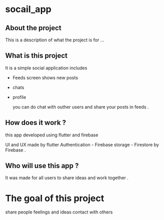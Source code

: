 # socail_app

## About the project 

This is a description of what the project is for ...

## What is this project 

It is a simple social application includes 

  - Feeds screen shows new posts
  - chats
  - profile

    you can do chat with outher users and share your posts in feeds .

## How does it work ? 

this app developed using flutter and firebase 

UI and UX made by flutter 
Authentication - Firebase storage - Firestore by Firebase . 

## Who will use this app ? 

It was made for all users to share ideas and work together . 

# The goal of this project 

share people feelings and ideas 
contact with others 

